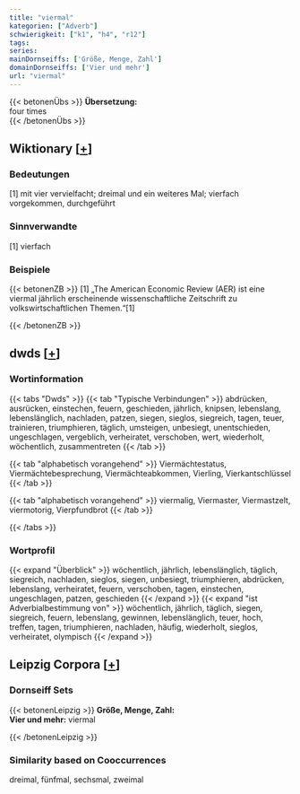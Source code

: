 ```yaml
---
title: "viermal"
kategorien: ["Adverb"]
schwierigkeit: ["k1", "h4", "r12"]
tags:
series:
mainDornseiffs: ['Größe, Menge, Zahl']
domainDornseiffs: ['Vier und mehr']
url: "viermal"
---
```


{{< betonenÜbs >}}
**Übersetzung:**  
four times  
{{< /betonenÜbs >}}

## Wiktionary [[+](https://de.wiktionary.org/wiki/viermal)]

### Bedeutungen
[1] mit vier vervielfacht; dreimal und ein weiteres Mal; vierfach vorgekommen, durchgeführt  

### Sinnverwandte
[1] vierfach  

### Beispiele
{{< betonenZB >}}
[1] „The American Economic Review (AER) ist eine viermal jährlich erscheinende wissenschaftliche Zeitschrift zu volkswirtschaftlichen Themen.“[1]  

{{< /betonenZB >}}


## dwds [[+](https://www.dwds.de/wb/viermal)]

### Wortinformation
{{< tabs "Dwds" >}}
{{< tab "Typische Verbindungen" >}}
abdrücken, ausrücken, einstechen, feuern, geschieden, jährlich, knipsen, lebenslang, lebenslänglich, nachladen, patzen, siegen, sieglos, siegreich, tagen, teuer, trainieren, triumphieren, täglich, umsteigen, unbesiegt, unentschieden, ungeschlagen, vergeblich, verheiratet, verschoben, wert, wiederholt, wöchentlich, zusammentreten
{{< /tab >}}

{{< tab "alphabetisch vorangehend" >}}
Viermächtestatus, Viermächtebesprechung, Viermächteabkommen, Vierling, Vierkantschlüssel
{{< /tab >}}

{{< tab "alphabetisch vorangehend" >}}
viermalig, Viermaster, Viermastzelt, viermotorig, Vierpfundbrot
{{< /tab >}}

{{< /tabs >}}

### Wortprofil
{{< expand "Überblick" >}} wöchentlich, jährlich, lebenslänglich, täglich, siegreich, nachladen, sieglos, siegen, unbesiegt, triumphieren, abdrücken, lebenslang, verheiratet, feuern, verschoben, tagen, einstechen, ungeschlagen, patzen, geschieden {{< /expand >}}
{{< expand "ist Adverbialbestimmung von" >}} wöchentlich, jährlich, täglich, siegen, siegreich, feuern, lebenslang, gewinnen, lebenslänglich, teuer, hoch, treffen, tagen, triumphieren, nachladen, häufig, wiederholt, sieglos, verheiratet, olympisch {{< /expand >}}

## Leipzig Corpora [[+](https://corpora.uni-leipzig.de/en/res?word=viermal&corpusId=deu_newscrawl-public_2018)]

### Dornseiff Sets
{{< betonenLeipzig >}}
**Größe, Menge, Zahl:**  
**Vier und mehr:** viermal  

{{< /betonenLeipzig >}}

### Similarity based on Cooccurrences
dreimal, fünfmal, sechsmal, zweimal

